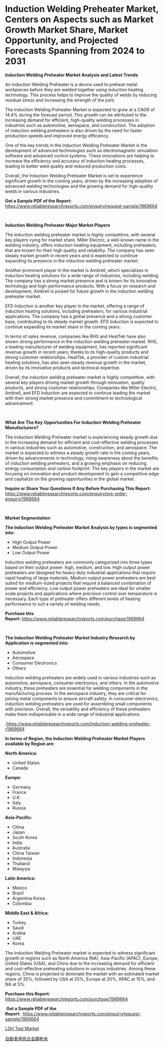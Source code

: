 <p><h1>Induction Welding Preheater Market, Centers on Aspects such as Market Growth Market Share, Market Opportunity, and Projected Forecasts Spanning from 2024 to 2031</h1></p><p><strong>Induction Welding Preheater Market Analysis and Latest Trends</strong></p>
<p><p>An Induction Welding Preheater is a device used to preheat metal workpieces before they are welded together using induction heating technology. This process helps to improve the quality of welds by reducing residual stress and increasing the strength of the joint.</p><p>The Induction Welding Preheater Market is expected to grow at a CAGR of 14.4% during the forecast period. This growth can be attributed to the increasing demand for efficient, high-quality welding processes in industries such as automotive, aerospace, and construction. The adoption of induction welding preheaters is also driven by the need for faster production speeds and improved energy efficiency.</p><p>One of the key trends in the Induction Welding Preheater Market is the development of advanced technologies such as electromagnetic simulation software and advanced control systems. These innovations are helping to increase the efficiency and accuracy of induction heating processes, leading to better weld quality and reduced production costs.</p><p>Overall, the Induction Welding Preheater Market is set to experience significant growth in the coming years, driven by the increasing adoption of advanced welding technologies and the growing demand for high-quality welds in various industries.</p></p>
<p><strong>Get a Sample PDF of the Report:&nbsp;</strong> <a href="https://www.reliableresearchreports.com/enquiry/request-sample/1969664">https://www.reliableresearchreports.com/enquiry/request-sample/1969664</a></p>
<p>&nbsp;</p>
<p><strong>Induction Welding Preheater Major Market Players</strong></p>
<p><p>The induction welding preheater market is highly competitive, with several key players vying for market share. Miller Electric, a well-known name in the welding industry, offers induction heating equipment, including preheaters, that are known for their high quality and reliability. The company has seen steady market growth in recent years and is expected to continue expanding its presence in the induction welding preheater market.</p><p>Another prominent player in the market is Ambrell, which specializes in induction heating solutions for a wide range of industries, including welding. The company has a strong market presence and is known for its innovative technology and high-performance products. With a focus on research and development, Ambrell is poised for future growth in the induction welding preheater market.</p><p>EFD Induction is another key player in the market, offering a range of induction heating solutions, including preheaters, for various industrial applications. The company has a global presence and a strong customer base, contributing to its steady market growth. EFD Induction is expected to continue expanding its market share in the coming years.</p><p>In terms of sales revenue, companies like RHS and HeatTek have also shown strong performance in the induction welding preheater market. RHS, a leading manufacturer of welding equipment, has reported significant revenue growth in recent years, thanks to its high-quality products and strong customer relationships. HeatTek, a provider of custom industrial heating solutions, has also seen steady revenue growth in the market, driven by its innovative products and technical expertise.</p><p>Overall, the induction welding preheater market is highly competitive, with several key players driving market growth through innovation, quality products, and strong customer relationships. Companies like Miller Electric, Ambrell, and EFD Induction are expected to continue leading the market with their strong market presence and commitment to technological advancement.</p></p>
<p>&nbsp;</p>
<p><strong>What Are The Key Opportunities For Induction Welding Preheater Manufacturers?</strong></p>
<p><p>The Induction Welding Preheater market is experiencing steady growth due to the increasing demand for efficient and cost-effective welding processes in various industries such as automotive, construction, and aerospace. The market is expected to witness a steady growth rate in the coming years, driven by advancements in technology, rising awareness about the benefits of induction welding preheaters, and a growing emphasis on reducing energy consumption and carbon footprint. The key players in the market are focusing on innovation and product development to gain a competitive edge and capitalize on the growing opportunities in the global market.</p></p>
<p><strong>Inquire or Share Your Questions If Any Before Purchasing This Report:</strong> <a href="https://www.reliableresearchreports.com/enquiry/pre-order-enquiry/1969664">https://www.reliableresearchreports.com/enquiry/pre-order-enquiry/1969664</a></p>
<p>&nbsp;</p>
<p><strong>Market Segmentation</strong></p>
<p><strong>The Induction Welding Preheater Market Analysis by types is segmented into:</strong></p>
<p><ul><li>High Output Power</li><li>Medium Output Power</li><li>Low Output Power</li></ul></p>
<p><p>Induction welding preheaters are commonly categorized into three types based on their output power: high, medium, and low. High output power preheaters are designed for heavy-duty industrial applications that require rapid heating of large materials. Medium output power preheaters are best suited for medium-sized projects that require a balanced combination of power and efficiency. Low output power preheaters are ideal for smaller scale projects and applications where precision control over temperature is necessary. Each type of preheater offers different levels of heating performance to suit a variety of welding needs.</p></p>
<p><strong>Purchase this Report:&nbsp;</strong><a href="https://www.reliableresearchreports.com/purchase/1969664">https://www.reliableresearchreports.com/purchase/1969664</a></p>
<p>&nbsp;</p>
<p><strong>The Induction Welding Preheater Market Industry Research by Application is segmented into:</strong></p>
<p><ul><li>Automotive</li><li>Aerospace</li><li>Consumer Electronics</li><li>Others</li></ul></p>
<p><p>Induction welding preheaters are widely used in various industries such as automotive, aerospace, consumer electronics, and others. In the automotive industry, these preheaters are essential for welding components in the manufacturing process. In the aerospace industry, they are critical for joining metal components to ensure aircraft safety. In consumer electronics, induction welding preheaters are used for assembling small components with precision. Overall, the versatility and efficiency of these preheaters make them indispensable in a wide range of industrial applications.</p></p>
<p><a href="https://www.reliableresearchreports.com/induction-welding-preheater-r1969664">&nbsp;https://www.reliableresearchreports.com/induction-welding-preheater-r1969664</a></p>
<p><strong>In terms of Region, the Induction Welding Preheater Market Players available by Region are:</strong></p>
<p>
    <p> <strong> North America: </strong>
        <ul>
            <li>United States</li>
            <li>Canada</li>
        </ul>
        </p> 
    <p> <strong> Europe: </strong>
        <ul>
            <li>Germany</li>
            <li>France</li>
            <li>U.K.</li>
            <li>Italy</li>
            <li>Russia</li>
        </ul>
        </p> 
    <p> <strong> Asia-Pacific: </strong>
        <ul>
            <li>China</li>
            <li>Japan</li>
            <li>South Korea</li>
            <li>India</li>
            <li>Australia</li>
            <li>China Taiwan</li>
            <li>Indonesia</li>
            <li>Thailand</li>
            <li>Malaysia</li>
        </ul>
        </p> 
    <p> <strong> Latin America: </strong>
        <ul>
            <li>Mexico</li>
            <li>Brazil</li>
            <li>Argentina Korea</li>
            <li>Colombia</li>
        </ul>
        </p> 
    <p> <strong> Middle East & Africa: </strong>
        <ul>
            <li>Turkey</li>
            <li>Saudi</li>
            <li>Arabia</li>
            <li>UAE</li>
            <li>Korea</li>
        </ul>
    </p>
    </p>
<p><p>The Induction Welding Preheater market is expected to witness significant growth in regions such as North America (NA), Asia-Pacific (APAC), Europe, United States (USA), and China due to the increasing demand for efficient and cost-effective preheating solutions in various industries. Among these regions, China is projected to dominate the market with an estimated market share of 35%, followed by USA at 25%, Europe at 20%, APAC at 15%, and NA at 5%.</p></p>
<p><strong>Purchase this Report: </strong><a href="https://www.reliableresearchreports.com/purchase/1969664">https://www.reliableresearchreports.com/purchase/1969664</a></p>
<p>&nbsp;<strong>Get a Sample PDF of the Report:&nbsp;&nbsp;</strong><a href="https://www.reliableresearchreports.com/enquiry/request-sample/1969664">https://www.reliableresearchreports.com/enquiry/request-sample/1969664</a></p>
<p><strong></strong></p>
<p><p><a href="https://view.publitas.com/reportprime-1/ldh-test-market-size-by-type-instruments-consumables-others-by-product-hospitals-and-clinics-diagnostic-laboratories-others-global-industry-analysis-share-growth-trends-and-forecast-2024-to-2031/">LDH Test Market</a></p><p><a href="https://github.com/MacyOrn/Market-Research-Report-List-1/blob/main/5744432165009.md">自動車用低合金鋼粉末</a></p></p>